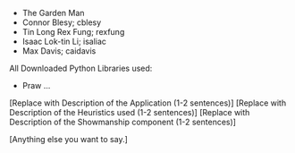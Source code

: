 - The Garden Man
- Connor Blesy; cblesy
- Tin Long Rex Fung; rexfung
- Isaac Lok-tin Li; isaliac
- Max Davis; caidavis

All Downloaded Python Libraries used:
* Praw
...

[Replace with Description of the Application (1-2 sentences)]
[Replace with Description of the Heuristics used (1-2 sentences)]
[Replace with Description of the Showmanship component (1-2 sentences)]

[Anything else you want to say.]
